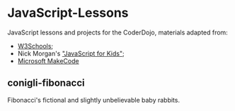 # JavaScript-Lessons
JavaScript lessons and projects for the CoderDojo, materials adapted from: 
* [W3Schools](https://www.w3schools.com/graphics/game_canvas.asp); 
* Nick Morgan's ["JavaScript for Kids"](https://nostarch.com/javascriptforkids);
* [Microsoft MakeCode](https://makecode.microbit.org/)

## conigli-fibonacci
 Fibonacci's fictional and slightly unbelievable baby rabbits. 

